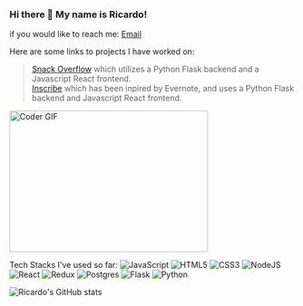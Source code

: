 ### Hi there 👋 My name is Ricardo!

if you would like to reach me: [Email](gepetto911@yahoo.com)

Here are some links to projects I have worked on:

>[Snack Overflow](https://snack-overflow.onrender.com/) which utilizes a Python Flask backend and a Javascript React frontend.                
>[Inscribe](https://inscribe.onrender.com) which has been inpired by Evernote, and uses a Python Flask backend and Javascript React frontend.

<img alt="Coder GIF" height=250 width=350 src="https://cdn.dribbble.com/users/730703/screenshots/6581243/avento.gif" />

Tech Stacks I've used so far:
![JavaScript](https://img.shields.io/badge/javascript-%23323330.svg?style=for-the-badge&logo=javascript&logoColor=%23F7DF1E&style=plastic)
![HTML5](https://img.shields.io/badge/html5-%23E34F26.svg?style=for-the-badge&logo=html5&logoColor=white&style=plastic)
![CSS3](https://img.shields.io/badge/css3-%231572B6.svg?style=for-the-badge&logo=css3&logoColor=white&style=plastic)
![NodeJS](https://img.shields.io/badge/node.js-6DA55F?style=for-the-badge&logo=node.js&logoColor=white&style=plastic)
![React](https://img.shields.io/badge/react-%2320232a.svg?style=for-the-badge&logo=react&logoColor=%2361DAFB&style=plastic)
![Redux](https://img.shields.io/badge/redux-%23593d88.svg?style=for-the-badge&logo=redux&logoColor=white&style=plastic)
![Postgres](https://img.shields.io/badge/postgres-%23316192.svg?style=for-the-badge&logo=postgresql&logoColor=white&style=plastic)
![Flask](https://img.shields.io/badge/flask-%23000.svg?style=for-the-badge&logo=flask&&logoColor=white&style=plastic)
![Python](https://img.shields.io/badge/python-3670A0?style=for-the-badge&logo=python&logoColor=ffdd54&style=plastic)

![Ricardo's GitHub stats](https://github-readme-stats.vercel.app/api?username=ricalope&show_icons=true&theme=transparent)


